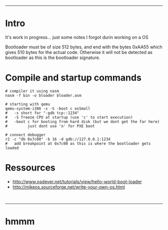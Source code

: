 ___
# Intro

It's work in progress... just some notes I forgot durin working on a OS

Bootloader must be of size 512 bytes, and end with the bytes 0xAA55 which 
gives 510 bytes for the actual code. Otherwise it will not be detected as
bootloader as this is the bootloader signature.


# Compile and startup commands

```
# compiler it using nasm
nasm -f bin -o bloader bloader.asm

# starting with qemu
qemu-system-i386 -s -S -boot c osSmall
#   -s short for "-gdb tcp::1234"
#   -S freeze CPU at startup (use 'c' to start execution)
#   -boot c for booting from hard disk (but we dont get the far here)
#         just dont use 'n' for PXE boot

# connect debugger
r2 -c "db 0x7c00" -b 16 -d gdb://127.0.0.1:1234
#   add breakpoint at 0x7c00 as this is where the bootloader gets loaded

```


# Ressources

* http://www.osdever.net/tutorials/view/hello-world-boot-loader
* http://mikeos.sourceforge.net/write-your-own-os.html


<br/>

___
# hmmm


